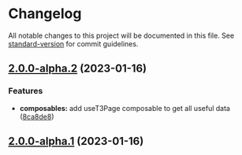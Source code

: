 # Changelog

All notable changes to this project will be documented in this file. See [standard-version](https://github.com/conventional-changelog/standard-version) for commit guidelines.

## [2.0.0-alpha.2](https://git.macopedia.pl:59184/t3headless/nuxt-typo3/compare/v2.0.0-alpha.1...v2.0.0-alpha.2) (2023-01-16)


### Features

* **composables:** add useT3Page composable to get all useful data ([8ca8de8](https://git.macopedia.pl:59184/t3headless/nuxt-typo3/commit/8ca8de8ee14eb6ab30fb0c3e91211085a8012069))

## [2.0.0-alpha.1](https://git.macopedia.pl:59184/t3headless/nuxt-typo3/compare/v0.0.0...v2.0.0-alpha.1) (2023-01-16)
